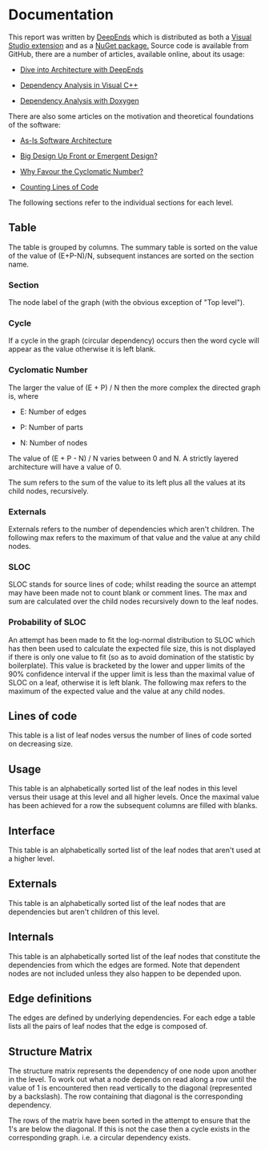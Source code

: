 # Documentation


This report was written by 
[DeepEnds](https://github.com/zebmason/deepends)
 which is distributed as both a 
[Visual Studio extension](https://marketplace.visualstudio.com/items?itemName=ZebM.DeepEnds)
 and as a 
[NuGet package.](https://www.nuget.org/packages/DeepEnds.Console/)
Source code is available from GitHub, there are a number of articles, available online, about its usage:



* [Dive into Architecture with DeepEnds](http://htmlpreview.github.com/?https://github.com/zebmason/DeepEnds/blob/master/Doc/userguide.html)

* [Dependency Analysis in Visual C++](http://www.codeproject.com/Articles/1137021/Dependency-Analysis-in-Visual-Cplusplus)

* [Dependency Analysis with Doxygen](https://www.codeproject.com/Articles/1155619/Dependency-Analysis-with-Doxygen)




There are also some articles on the motivation and theoretical foundations of the software:



* [As-Is Software Architecture](http://www.codeproject.com/Articles/1098935/As-Is-Software-Architecture)

* [Big Design Up Front or Emergent Design?](https://www.codeproject.com/Tips/1158303/Big-Design-Up-Front-or-Emergent-Design)

* [Why Favour the Cyclomatic Number?](https://www.codeproject.com/Tips/1116433/Why-Favour-the-Cyclomatic-Number)

* [Counting Lines of Code](https://www.codeproject.com/Tips/1136171/Counting-Lines-of-Code)




The following sections refer to the individual sections for each level.


## Table



The table is grouped by columns. The summary table is sorted on the value of 
the value of (E+P-N)/N, subsequent instances are sorted on the section name.


### Section



The node label of the graph (with the obvious exception of "Top level").





### Cycle



If a cycle in the graph (circular dependency) occurs then the word cycle will appear as the value otherwise it 
is left blank.





### Cyclomatic Number



The larger the value of (E + P) / N then the more complex the directed graph is, where




* E: Number of edges

* P: Number of parts

* N: Number of nodes



The value of (E + P - N) / N varies between 0 and N. A strictly layered architecture will have a value of 0.



The sum refers to the sum of the value to its left plus all the values at its child nodes, recursively.





### Externals



Externals refers to the number of dependencies which aren't children.
The following max refers to the maximum of that value and the value at any child nodes.





### SLOC



SLOC stands for source lines of code; whilst reading the source an attempt may have 
been made not to count blank or comment lines. The max and sum are calculated over 
the child nodes recursively down to the leaf nodes.





### Probability of SLOC



An attempt has been made to fit the log-normal distribution to SLOC which has then 
been used to calculate the expected file size, this is not displayed if there is only 
one value to fit (so as to avoid domination of the statistic by boilerplate). This 
value is bracketed by the lower and upper limits of the 90% confidence interval if 
the upper limit is less than the maximal value of SLOC on a leaf, otherwise it is 
left blank. The following max refers to the maximum of the expected value and the 
value at any child nodes.





## Lines of code


This table is a list of leaf nodes versus the
number of lines of code sorted on decreasing size.


## Usage


This table is an alphabetically sorted list of the leaf nodes in this level
versus their usage at this level and all higher levels.
Once the maximal value has been achieved for a row the subsequent columns
are filled with blanks.


## Interface


This table is an alphabetically sorted list of the leaf nodes that aren't used
at a higher level.


## Externals


This table is an alphabetically sorted list of the leaf nodes that are dependencies
but aren't children of this level.


## Internals


This table is an alphabetically sorted list of the leaf nodes that constitute the dependencies
from which the edges are formed. Note that dependent nodes are not included unless they
also happen to be depended upon.


## Edge definitions


The edges are defined by underlying dependencies.
For each edge a table lists all the pairs of leaf nodes
that the edge is composed of.



## Structure Matrix


The structure matrix represents the dependency of one node upon another in the level.
To work out what a node depends on read along a row until the value of 1 is encountered
then read vertically to the diagonal (represented by a backslash).
The row containing that diagonal is the corresponding dependency.

The rows of the matrix have been sorted in the attempt to ensure that the 1's are
below the diagonal. If this is not the case then a cycle exists in the corresponding
graph. i.e. a circular dependency exists.




